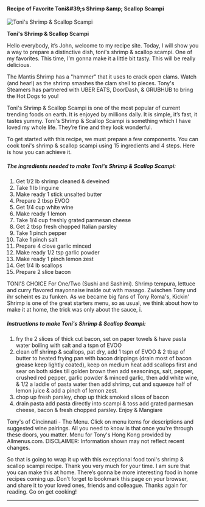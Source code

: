             

#### Recipe of Favorite Toni&amp;#39;s Shrimp &amp;amp; Scallop Scampi

![Toni's Shrimp &amp; Scallop Scampi](https://img-global.cpcdn.com/recipes/51875145/751x532cq70/tonis-shrimp-scallop-scampi-recipe-main-photo.jpg)

**Toni's Shrimp &amp; Scallop Scampi**

Hello everybody, it’s John, welcome to my recipe site. Today, I will show you a way to prepare a distinctive dish, toni's shrimp & scallop scampi. One of my favorites. This time, I’m gonna make it a little bit tasty. This will be really delicious.

The Mantis Shrimp has a "hammer" that it uses to crack open clams. Watch (and hear!) as the shrimp smashes the clam shell to pieces. Tony's Steamers has partnered with UBER EATS, DoorDash, & GRUBHUB to bring the Hot Dogs to you!

Toni's Shrimp & Scallop Scampi is one of the most popular of current trending foods on earth. It is enjoyed by millions daily. It is simple, it’s fast, it tastes yummy. Toni's Shrimp & Scallop Scampi is something which I have loved my whole life. They’re fine and they look wonderful.

To get started with this recipe, we must prepare a few components. You can cook toni's shrimp & scallop scampi using 15 ingredients and 4 steps. Here is how you can achieve it.

##### The ingredients needed to make Toni's Shrimp & Scallop Scampi:

1.  Get 1/2 lb shrimp cleaned & deveined
2.  Take 1 lb linguine
3.  Make ready 1 stick unsalted butter
4.  Prepare 2 tbsp EVOO
5.  Get 1/4 cup white wine
6.  Make ready 1 lemon
7.  Take 1/4 cup freshly grated parmesan cheese
8.  Get 2 tbsp fresh chopped Italian parsley
9.  Take 1 pinch pepper
10.  Take 1 pinch salt
11.  Prepare 4 clove garlic minced
12.  Make ready 1/2 tsp garlic powder
13.  Make ready 1 pinch lemon zest
14.  Get 1/4 lb scallops
15.  Prepare 2 slice bacon

TONI'S CHOICE For One/Two (Sushi and Sashimi). Shrimp tempura, lettuce and curry flavored mayonnaise inside out with masago. Zwischen Tony und ihr scheint es zu funken. As we became big fans of Tony Roma's, Kickin' Shrimp is one of the great starters menu, so as usual, we think about how to make it at home, the trick was only about the sauce, i.

##### Instructions to make Toni's Shrimp & Scallop Scampi:

1.  fry the 2 slices of thick cut bacon, set on paper towels & have pasta water boiling with salt and a tspn of EVOO
2.  clean off shrimp & scallops, pat dry, add 1 tspn of EVOO & 2 tbsp of butter to heated frying pan with bacon drippings (drain most of bacon grease keep lightly coated), keep on medium heat add scallops first and sear on both sides till golden brown then add seasonings, salt, pepper, crushed red pepper, garlic powder & minced garlic, then add white wine, & 1/2 a laddle of pasta water then add shrimp, cut and squeeze half of lemon juice & add a pinch of lemon zest.
3.  chop up fresh parsley, chop up thick smoked slices of bacon
4.  drain pasta add pasta directly into scampi & toss add grated parmesan cheese, bacon & fresh chopped parsley. Enjoy & Mangiare

Tony's of Cincinnati - The Menu. Click on menu items for descriptions and suggested wine pairings. All you need to know is that once you're through these doors, you matter. Menu for Tony's Hong Kong provided by Allmenus.com. DISCLAIMER: Information shown may not reflect recent changes.

So that is going to wrap it up with this exceptional food toni's shrimp & scallop scampi recipe. Thank you very much for your time. I am sure that you can make this at home. There’s gonna be more interesting food in home recipes coming up. Don’t forget to bookmark this page on your browser, and share it to your loved ones, friends and colleague. Thanks again for reading. Go on get cooking!

* * *